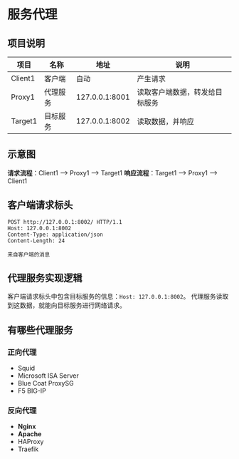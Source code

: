 # 服务代理
## 项目说明
|项目|名称|地址|说明|
|-|-|-|-|
|Client1|客户端|自动|产生请求|
|Proxy1|代理服务|127.0.0.1:8001|读取客户端数据，转发给目标服务|
|Target1|目标服务|127.0.0.1:8002|读取数据，并响应|
## 示意图
**请求流程**：Client1 --> Proxy1 --> Target1
**响应流程**：Target1 --> Proxy1 --> Client1
## 客户端请求标头
```
POST http://127.0.0.1:8002/ HTTP/1.1
Host: 127.0.0.1:8002
Content-Type: application/json
Content-Length: 24

来自客户端的消息
```
## 代理服务实现逻辑
客户端请求标头中包含目标服务的信息：`Host: 127.0.0.1:8002`。
代理服务读取到这数据，就能向目标服务进行网络请求。
## 有哪些代理服务
### 正向代理
- Squid
- Microsoft ISA Server
- Blue Coat ProxySG
- F5 BIG-IP
### 反向代理
- **Nginx**
- **Apache**
- HAProxy
- Traefik